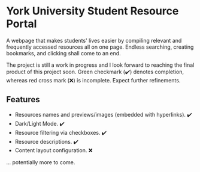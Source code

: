 # York University Student Resource Portal
A webpage that makes students' lives easier by compiling relevant and frequently accessed resources all on one page. Endless searching, creating bookmarks, and clicking shall come to an end. 

The project is still a work in progress and I look forward to reaching the final product of this project soon. Green checkmark (✔️) denotes completion, whereas red cross mark (❌) is incomplete. Expect further refinements.

## Features
- Resources names and previews/images (embedded with hyperlinks). ✔️
- Dark/Light Mode. ✔️
- Resource filtering via checkboxes. ✔️
- Resource descriptions. ✔️
- Content layout configuration. ❌

... potentially more to come.
